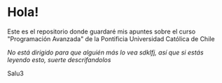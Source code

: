 # Hola!
Este es el repositorio donde guardaré mis apuntes sobre el curso "Programación Avanzada" de la Pontificia Universidad Católica de Chile

_No está dirigido para que alguién más lo vea sdklfj, así que si estás leyendo esto, suerte descrifandolos_

Salu3